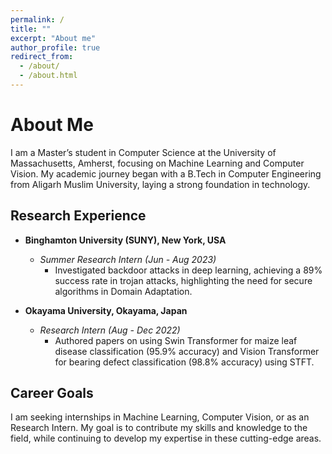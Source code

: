 ```yaml
---
permalink: /
title: ""
excerpt: "About me"
author_profile: true
redirect_from: 
  - /about/
  - /about.html
---
```

# About Me

I am a Master’s student in Computer Science at the University of Massachusetts, Amherst, focusing on Machine Learning and Computer Vision. My academic journey began with a B.Tech in Computer Engineering from Aligarh Muslim University, laying a strong foundation in technology.

## Research Experience

- **Binghamton University (SUNY), New York, USA**
  - *Summer Research Intern (Jun - Aug 2023)*
    - Investigated backdoor attacks in deep learning, achieving a 89% success rate in trojan attacks, highlighting the need for secure algorithms in Domain Adaptation.

- **Okayama University, Okayama, Japan**
  - *Research Intern (Aug - Dec 2022)*
    - Authored papers on using Swin Transformer for maize leaf disease classification (95.9% accuracy) and Vision Transformer for bearing defect classification (98.8% accuracy) using STFT.

## Career Goals
I am seeking internships in Machine Learning, Computer Vision, or as an Research Intern. My goal is to contribute my skills and knowledge to the field, while continuing to develop my expertise in these cutting-edge areas.

